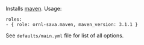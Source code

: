 
Installs [maven](https://maven.apache.org/). Usage:

    roles:
    - { role: ornl-sava.maven, maven_version: 3.1.1 }

See `defaults/main.yml` file for list of all options.